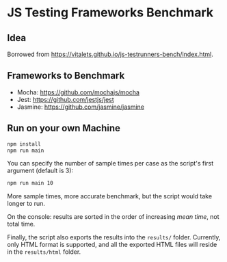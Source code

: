 # JS Testing Frameworks Benchmark

## Idea

Borrowed from <https://vitalets.github.io/js-testrunners-bench/index.html>.

## Frameworks to Benchmark

- Mocha: <https://github.com/mochajs/mocha>
- Jest: <https://github.com/jestjs/jest>
- Jasmine: <https://github.com/jasmine/jasmine>

## Run on your own Machine

```sh
npm install
npm run main
```

You can specify the number of sample times
per case as the script's first argument
(default is 3):

```sh
npm run main 10
```

More sample times, more accurate benchmark,
but the script would take longer to run.

On the console: results are sorted in the
order of increasing *mean time*, not total
time.

Finally, the script also exports the results
into the `results/` folder. Currently, only
HTML format is supported, and all the exported
HTML files will reside in the `results/html`
folder.
